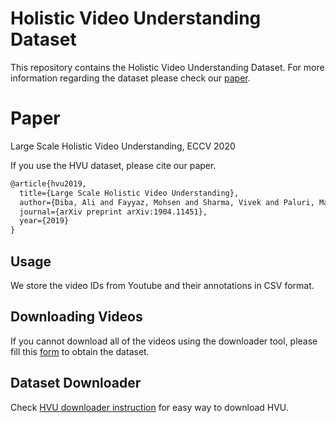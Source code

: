 # Holistic Video Understanding Dataset

This repository contains the Holistic Video Understanding Dataset. For more information regarding the dataset please check our [paper](https://arxiv.org/abs/1904.11451).

# Paper
Large Scale Holistic Video Understanding, ECCV 2020

If you use the HVU dataset, please cite our paper.

```latex
@article{hvu2019,
  title={Large Scale Holistic Video Understanding},
  author={Diba, Ali and Fayyaz, Mohsen and Sharma, Vivek and Paluri, Manohar and Gall, J{\"u}rgen and Stiefelhagen, Rainer and Van Gool, Luc},
  journal={arXiv preprint arXiv:1904.11451},
  year={2019}
}
```

## Usage
We store the video IDs from Youtube and their annotations in CSV format.

## Downloading Videos
If you cannot download all of the videos using the downloader tool, please fill this [form](https://forms.gle/8qpoDaarjd7WNn7E7) to obtain the dataset.

## Dataset Downloader
Check [HVU downloader instruction](https://github.com/holistic-video-understanding/HVU-Downloader) for easy way to download HVU.
